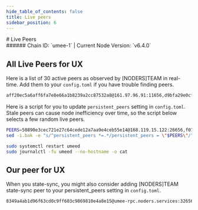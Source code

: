 ```yaml
---
hide_table_of_contents: false
title: Live peers
sidebar_position: 6
---
```


<div class="h1-with-icon icon-umee">
# Live Peers
</div>
###### Chain ID: `umee-1` | Current Node Version: `v6.4.0`

## All Live Peers for UX
Here is a list of 30 active peers as observed by [NODERS]TEAM in real-time. Add them to your `config.toml` if you have trouble finding peers.

```bash
aff20ec5a6aff6fa7e8e66a1b8239a2cc87532a8@161.97.96.91:11656,d9bfa29e0cf9c4ce0cc9c26d98e5d97228f93b0b@65.109.88.38:16256,6f27b27f8998bd85553bb6de74c0500336a8225d@85.239.241.70:26656,88373a3bf385c20ef0b4040f924cd99848012535@135.181.113.227:26696,cb24fcba3bdbf867a495d4a1c78224603bcb558b@135.181.210.171:10456,2a258032796ce8b29d91d277318a5a45b2ce9654@142.132.159.188:26656,09b47e850f9a7e2bf82d660b2693a34b58c0b489@65.108.73.245:26656,31a9a17e10ee65263548b9958ae021c9802e3c4c@188.166.173.31:30156,53df6cb0b42efac48d9b5400d38028b72f71abb3@135.125.4.73:26656,699cf7bce02c1f48cc00cecdb66c6cd78f9f6a11@51.178.65.225:23656,50890e3cec721e27c64cede12a7aa9e4ceb55e14@168.119.15.122:26656,180749d491b04eab3034d9e536706aaccd3b289d@65.108.235.36:19656,099363b18f8259cde5097b1801283aed2c3899ca@65.108.202.244:13656,49788711104797cbd44dfc02ad8e2efb1c99ba34@95.214.52.174:22656,0076b8b8614503e37caf4d7e0615d2dd894b76d4@65.109.118.196:13656,f07d8a2c36cbdadccd174ea0ddb2c6a3ed92380c@139.59.255.98:26656,ebc272824924ea1a27ea3183dd0b9ba713494f83@185.16.39.172:26756,15273e018b3768729d38f6640cb71a83a91ce8cd@65.109.112.148:25656,24eb30e459086c2a649bec41560daa46d601d0cb@168.119.3.46:26656,d5f320c6e1443160c887deab487f7aa3830322ff@194.60.201.146:26656,d6ead5ed853ed91e7ecf4bc0f321eba1d60a6acd@142.132.207.27:13656,a606843d0d2f2700f9b4bb3ed4e8b027ec960b8c@18.170.79.196:26656,3d35a9f3dac463b31b7aad247b052d1f76dd5008@65.108.234.23:13656,ec82788644c5d799dbe14fee40bf6e316ea70cb1@51.81.49.132:13656,e4edcba3c8b3111b6b13e4fec4850c6f4eec898e@116.202.241.157:14656,9755cab2585a2794453a5b396ef13b893393366f@65.108.212.224:46682,86bd5cb6e762f673f1706e5889e039d5406b4b90@195.201.130.235:10656,ade4d8bc8cbe014af6ebdf3cb7b1e9ad36f412c0@135.181.5.219:13656,07778e27f5006525ea854d9d995fc13208fbec90@5.9.106.214:10256,b459d7c9e1193af80e7fba58f2b8b0008be1e619@84.46.248.91:26670
```

Here is a script for you to update `persistent_peers` setting in `config.toml`. Stale peers can cause node inefficiency over time, so the script below selects a few random live peers.

```bash
PEERS=50890e3cec721e27c64cede12a7aa9e4ceb55e14@168.119.15.122:26656,f07d8a2c36cbdadccd174ea0ddb2c6a3ed92380c@139.59.255.98:26656,180749d491b04eab3034d9e536706aaccd3b289d@65.108.235.36:19656,d6ead5ed853ed91e7ecf4bc0f321eba1d60a6acd@142.132.207.27:13656,49788711104797cbd44dfc02ad8e2efb1c99ba34@95.214.52.174:22656
sed -i.bak -e "s/^persistent_peers *=.*/persistent_peers = \"$PEERS\"/" ~/.umee/config/config.toml

sudo systemctl restart umeed
sudo journalctl -fu umeed --no-hostname -o cat
```

## Our peer for UX
When you state-sync, you might also consider adding [NODERS]TEAM state-sync peer to your persistent_peers setting in `config.toml`.

```bash
8349a4ab1d96f63cd0c9ff603c9869810e4a8e15@umee-rpc.noders.services:32656
```
